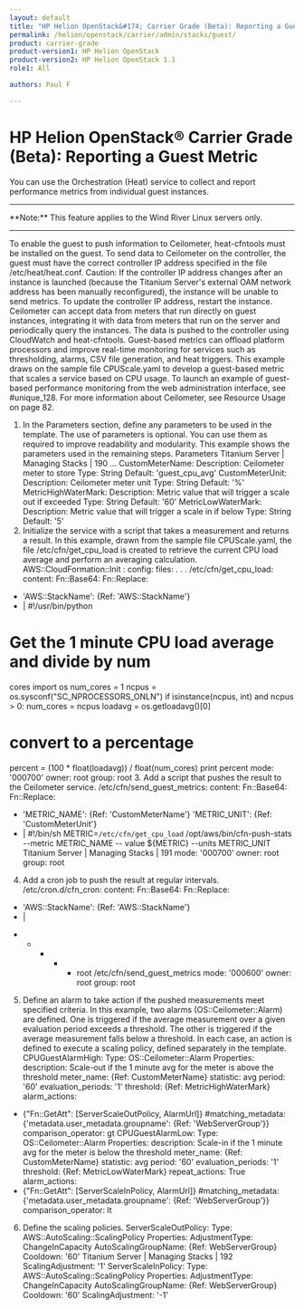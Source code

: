 ```yaml
---
layout: default
title: "HP Helion OpenStack&#174; Carrier Grade (Beta): Reporting a Guest Metric"
permalink: /helion/openstack/carrier/admin/stacks/guest/
product: carrier-grade
product-version1: HP Helion OpenStack
product-version2: HP Helion OpenStack 1.1
role1: All

authors: Paul F

---
```

<!--UNDER REVISION-->

<script>

function PageRefresh {
onLoad="window.refresh"
}

PageRefresh();

</script>

<!-- <p style="font-size: small;"> <a href="/helion/openstack/1.1/3rd-party-license-agreements/">&#9664; PREV</a> | <a href="/helion/openstack/1.1/">&#9650; UP</a> | NEXT &#9654; </p> -->

# HP Helion OpenStack&#174; Carrier Grade (Beta): Reporting a Guest Metric

You can use the Orchestration (Heat) service to collect and report performance metrics from individual guest instances.

<hr>
**Note:** This feature applies to the Wind River Linux servers only.
<hr>

To enable the guest to push information to Ceilometer, heat-cfntools must be installed on the guest.
To send data to Ceilometer on the controller, the guest must have the correct controller IP address specified in the file
/etc/heat/heat.conf.
Caution:
If the controller IP address changes after an instance is launched (because the Titanium Server's external
OAM network address has been manually reconfigured), the instance will be unable to send metrics. To
update the controller IP address, restart the instance.
Ceilometer can accept data from meters that run directly on guest instances, integrating it with data from meters that
run on the server and periodically query the instances. The data is pushed to the controller using CloudWatch and
heat-cfntools.
Guest-based metrics can offload platform processors and improve real-time monitoring for services such
as thresholding, alarms, CSV file generation, and heat triggers. This example draws on the sample file
CPUScale.yaml to develop a guest-based metric that scales a service based on CPU usage.
To launch an example of guest-based performance monitoring from the web administration interface, see
#unique_128. For more information about Ceilometer, see Resource Usage on page 82.
1. In the Parameters section, define any parameters to be used in the template.
The use of parameters is optional. You can use them as required to improve readability and modularity. This
example shows the parameters used in the remaining steps.
Parameters
Titanium Server | Managing Stacks | 190
...
CustomMeterName:
Description: Ceilometer meter to store
Type: String
Default: 'guest_cpu_avg'
CustomMeterUnit:
Description: Ceilometer meter unit
Type: String
Default: '%'
MetricHighWaterMark:
Description: Metric value that will trigger a scale out if
exceeded
Type: String
Default: '60'
MetricLowWaterMark:
Description: Metric value that will trigger a scale in if below
Type: String
Default: '5'
2. Initialize the service with a script that takes a measurement and returns a result.
In this example, drawn from the sample file CPUScale.yaml, the file /etc/cfn/get_cpu_load is created to
retrieve the current CPU load average and perform an averaging calculation.
AWS::CloudFormation::Init :
config:
files:
. . .
/etc/cfn/get_cpu_load:
content:
Fn::Base64:
Fn::Replace:
- 'AWS::StackName': {Ref: 'AWS::StackName'}
- |
#!/usr/bin/python
# Get the 1 minute CPU load average and divide by num
cores
import os
num_cores = 1
ncpus = os.sysconf("SC_NPROCESSORS_ONLN")
if isinstance(ncpus, int) and ncpus > 0:
num_cores = ncpus
loadavg = os.getloadavg()[0]
# convert to a percentage
percent = (100 * float(loadavg)) / float(num_cores)
print percent
mode: '000700'
owner: root
group: root
3. Add a script that pushes the result to the Ceilometer service.
/etc/cfn/send_guest_metrics:
content:
Fn::Base64:
Fn::Replace:
- 'METRIC_NAME': {Ref: 'CustomMeterName'}
'METRIC_UNIT': {Ref: 'CustomMeterUnit'}
- |
#!/bin/sh
METRIC=`/etc/cfn/get_cpu_load`
/opt/aws/bin/cfn-push-stats --metric METRIC_NAME --
value ${METRIC} --units METRIC_UNIT
Titanium Server | Managing Stacks | 191
mode: '000700'
owner: root
group: root
4. Add a cron job to push the result at regular intervals.
/etc/cron.d/cfn_cron:
content:
Fn::Base64:
Fn::Replace:
- 'AWS::StackName': {Ref: 'AWS::StackName'}
- |
* * * * * root /etc/cfn/send_guest_metrics
mode: '000600'
owner: root
group: root
5. Define an alarm to take action if the pushed measurements meet specified criteria.
In this example, two alarms (OS::Ceilometer::Alarm) are defined. One is triggered if the average measurement
over a given evaluation period exceeds a threshold. The other is triggered if the average measurement falls below
a threshold. In each case, an action is defined to execute a scaling policy, defined separately in the template.
CPUGuestAlarmHigh:
Type: OS::Ceilometer::Alarm
Properties:
description: Scale-out if the 1 minute avg for the meter is above
the threshold
meter_name: {Ref: CustomMeterName}
statistic: avg
period: '60'
evaluation_periods: '1'
threshold: {Ref: MetricHighWaterMark}
alarm_actions:
- {"Fn::GetAtt": [ServerScaleOutPolicy, AlarmUrl]}
#matching_metadata: {'metadata.user_metadata.groupname': {Ref:
'WebServerGroup'}}
comparison_operator: gt
CPUGuestAlarmLow:
Type: OS::Ceilometer::Alarm
Properties:
description: Scale-in if the 1 minute avg for the meter is below the
threshold
meter_name: {Ref: CustomMeterName}
statistic: avg
period: '60'
evaluation_periods: '1'
threshold: {Ref: MetricLowWaterMark}
repeat_actions: True
alarm_actions:
- {"Fn::GetAtt": [ServerScaleInPolicy, AlarmUrl]}
#matching_metadata: {'metadata.user_metadata.groupname': {Ref:
'WebServerGroup'}}
comparison_operator: lt
6. Define the scaling policies.
ServerScaleOutPolicy:
Type: AWS::AutoScaling::ScalingPolicy
Properties:
AdjustmentType: ChangeInCapacity
AutoScalingGroupName: {Ref: WebServerGroup}
Cooldown: '60'
Titanium Server | Managing Stacks | 192
ScalingAdjustment: '1'
ServerScaleInPolicy:
Type: AWS::AutoScaling::ScalingPolicy
Properties:
AdjustmentType: ChangeInCapacity
AutoScalingGroupName: {Ref: WebServerGroup}
Cooldown: '60'
ScalingAdjustment: '-1'
